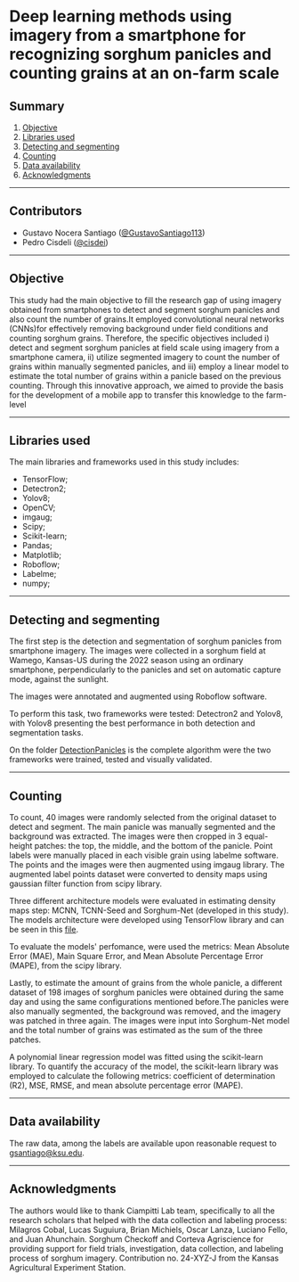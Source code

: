 # Deep learning methods using imagery from a smartphone for recognizing sorghum panicles and counting grains at an on-farm scale


## Summary
1. [Objective](#objective)
2. [Libraries used](#libraries-used)
3. [Detecting and segmenting](#detecting-and-segmenting)
4. [Counting](#counting)
5. [Data availability](#data-availability)
6. [Acknowledgments](#acknowledgments)

---

## Contributors

- Gustavo Nocera Santiago ([@GustavoSantiago113](https://github.com/GustavoSantiago113))
- Pedro Cisdeli ([@cisdei](https://github.com/cisdeli))

---

## Objective

This study had the main objective to fill the research gap of using imagery obtained from smartphones to detect and segment sorghum panicles and also count the number of grains.It employed convolutional neural networks (CNNs)for effectively removing background under field conditions and counting sorghum grains. Therefore, the specific objectives included i) detect and segment sorghum panicles at field scale using imagery from a smartphone camera, ii) utilize segmented imagery to count the number of grains within manually segmented panicles, and iii) employ a linear model to estimate the total number of grains within a panicle based on the previous counting. Through this innovative approach, we aimed to provide the basis for the development of a mobile app to transfer this knowledge to the farm-level

----

## Libraries used 

The main libraries and frameworks used in this study includes:

* TensorFlow;
* Detectron2;
* Yolov8;
* OpenCV;
* imgaug;
* Scipy;
* Scikit-learn;
* Pandas;
* Matplotlib;
* Roboflow;
* Labelme;
* numpy;

----

## Detecting and segmenting

The first step is the detection and segmentation of sorghum panicles from smartphone imagery. The images were collected in a sorghum field at Wamego, Kansas-US during the 2022 season using an ordinary smartphone, perpendicularly to the panicles and set on automatic capture mode, against the sunlight.

The images were annotated and augmented using Roboflow software.

To perform this task, two frameworks were tested: Detectron2 and Yolov8, with Yolov8 presenting the best performance in both detection and segmentation tasks.

On the folder [DetectionPanicles]("./DetectionPanicles") is the complete algorithm were the two frameworks were trained, tested and visually validated.

---

## Counting

To count, 40 images were randomly selected from the original dataset to detect and segment. The main panicle was manually segmented and the background was extracted. The images were then cropped in 3 equal-height patches: the top, the middle, and the bottom of the panicle. Point labels were manually placed in each visible grain using labelme software. The points and the images were then augmented using imgaug library. The augmented label points dataset were converted to density maps using gaussian filter function from scipy library.

Three different architecture models were evaluated in estimating density maps step: MCNN, TCNN-Seed and Sorghum-Net (developed in this study). The models architecture were developed using TensorFlow library and can be seen in this [file]("./Counting/counting_via_AI.ipynb").

To evaluate the models' perfomance, were used the metrics: Mean Absolute Error (MAE), Main Square Error, and Mean Absolute Percentage Error (MAPE), from the scipy library.

Lastly, to estimate the amount of grains from the whole panicle, a different dataset of 198 images of sorghum panicles were obtained during the same day and using the same configurations mentioned before.The panicles were also manually segmented, the background was removed, and the imagery was patched in three again. The images were input into Sorghum-Net model and the total number of grains was estimated as the sum of the three patches.

A polynomial linear regression model was fitted using the scikit-learn library. To quantify the accuracy of the model, the scikit-learn library was employed to calculate the following metrics: coefficient of determination (R2), MSE, RMSE, and mean absolute percentage error (MAPE).

----

## Data availability

The raw data, among the labels are available upon reasonable request to gsantiago@ksu.edu.

---

## Acknowledgments

The authors would like to thank Ciampitti Lab team, specifically to all the research scholars that helped with the data collection and labeling process: Milagros Cobal, Lucas Suguiura, Brian Michiels, Oscar Lanza, Luciano Fello, and Juan Ahunchain. Sorghum Checkoff and Corteva Agriscience for providing support for field trials, investigation, data collection, and labeling process of sorghum imagery. Contribution no. 24-XYZ-J from the Kansas Agricultural Experiment Station.
